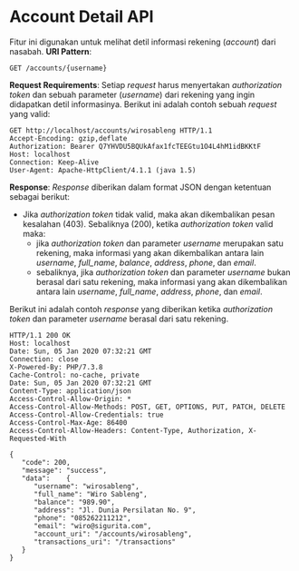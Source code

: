﻿# Account Detail API

Fitur ini digunakan untuk melihat detil informasi rekening (*account*) dari nasabah.
**URI Pattern**:
```
GET /accounts/{username}
```
**Request Requirements**:
Setiap *request* harus menyertakan *authorization token* dan sebuah parameter (*username*) dari rekening yang ingin didapatkan detil informasinya.
Berikut ini adalah contoh sebuah *request* yang valid:
```
GET http://localhost/accounts/wirosableng HTTP/1.1
Accept-Encoding: gzip,deflate
Authorization: Bearer Q7YHVDU5BQUkAfax1fcTEEGtu1O4L4hM1idBKKtF
Host: localhost
Connection: Keep-Alive
User-Agent: Apache-HttpClient/4.1.1 (java 1.5)

```

**Response**:
*Response* diberikan dalam format JSON dengan ketentuan sebagai berikut:
- Jika *authorization token* tidak valid, maka akan dikembalikan pesan kesalahan (403). Sebaliknya (200), ketika *authorization token* valid maka:
    - jika *authorization token* dan parameter *username* merupakan satu rekening, maka informasi yang akan dikembalikan antara lain *username*, *full_name*, *balance*, *address*, *phone*, dan *email*.
    - sebaliknya, jika *authorization token* dan parameter *username* bukan berasal dari satu rekening, maka informasi yang akan dikembalikan antara lain *username*, *full_name*, *address*, *phone*, dan *email*.

Berikut ini adalah contoh *response* yang diberikan ketika *authorization token* dan parameter *username* berasal dari satu rekening.
```
HTTP/1.1 200 OK
Host: localhost
Date: Sun, 05 Jan 2020 07:32:21 GMT
Connection: close
X-Powered-By: PHP/7.3.8
Cache-Control: no-cache, private
Date: Sun, 05 Jan 2020 07:32:21 GMT
Content-Type: application/json
Access-Control-Allow-Origin: *
Access-Control-Allow-Methods: POST, GET, OPTIONS, PUT, PATCH, DELETE
Access-Control-Allow-Credentials: true
Access-Control-Max-Age: 86400
Access-Control-Allow-Headers: Content-Type, Authorization, X-Requested-With

{
   "code": 200,
   "message": "success",
   "data":    {
      "username": "wirosableng",
      "full_name": "Wiro Sableng",
      "balance": "989.90",
      "address": "Jl. Dunia Persilatan No. 9",
      "phone": "085262211212",
      "email": "wiro@sigurita.com",
      "account_uri": "/accounts/wirosableng",
      "transactions_uri": "/transactions"
   }
}

```
